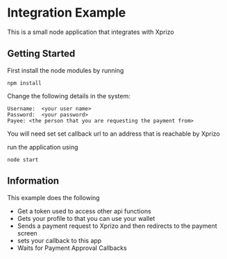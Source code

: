 # Integration Example

This is a small node application that integrates with Xprizo 

## Getting Started ##

First install the node modules by running  

	npm install


Change the following details in the system:

	Username:  <your user name>
	Password:  <your password>
	Payee: <the person that you are requesting the payment from>

You will need set set callback url to an address that is reachable by Xprizo

run the application using

	node start


## Information ##

This example does the following

- Get a token used to access other api functions
- Gets your profile to that you can use your wallet
- Sends a payment request to Xprizo and then redirects to the payment screen
- sets your callback to this app
- Waits for Payment Approval Callbacks


 



